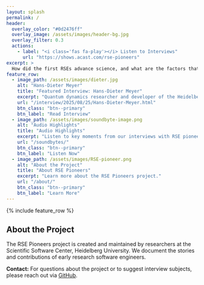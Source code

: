 ```yaml
---
layout: splash
permalink: /
header:
  overlay_color: "#0d2476ff"
  overlay_image: /assets/images/header-bg.jpg
  overlay_filter: 0.3
  actions:
    - label: "<i class='fas fa-play'></i> Listen to Interviews"
      url: "https://shows.acast.com/rse-pioneers"
excerpt: >
  How did the first RSEs advance science, and what are the factors that determined the success, adoption and impact of the developed research software? RSE Pioneers addresses these central questions.
feature_row:
  - image_path: /assets/images/dieter.jpg
    alt: "Hans-Dieter Meyer"
    title: "Featured Interview: Hans-Dieter Meyer"
    excerpt: "Quantum dynamics researcher and developer of the Heidelberg MCTDH software package."
    url: "/interview/2025/08/25/Hans-Dieter-Meyer.html"
    btn_class: "btn--primary"
    btn_label: "Read Interview"
  - image_path: /assets/images/soundbyte-image.png
    alt: "Audio Highlights"
    title: "Audio Highlights"
    excerpt: "Listen to key moments from our interviews with RSE pioneers."
    url: "/soundbytes/"
    btn_class: "btn--primary"
    btn_label: "Listen Now"
  - image_path: /assets/images/RSE-pioneer.png
    alt: "About the Project"
    title: "About RSE Pioneers"
    excerpt: "Learn more about the RSE Pioneers project."
    url: "/about/"
    btn_class: "btn--primary"
    btn_label: "Learn More"
---
```


<style>
/* Make feature row items same size */
.feature__wrapper {
  display: flex;
  flex-wrap: wrap;
  gap: 1rem;
  align-items: stretch;
}

.feature__item {
  flex: 1 1 300px;
  max-width: 33.333%;
  display: flex;
  flex-direction: column;
}

.feature__item .archive__item {
  display: flex;
  flex-direction: column;
  height: 100%;
  border: 1px solid #e0e0e0;
  border-radius: 8px;
  overflow: hidden;
  transition: box-shadow 0.3s ease;
}

.feature__item .archive__item:hover {
  box-shadow: 0 4px 15px rgba(13, 36, 118, 0.2);
}

.feature__item .archive__item-teaser {
  height: 200px;
  overflow: hidden;
  flex-shrink: 0;
  display: flex;
  align-items: center;
  justify-content: center;
  background-color: #f8f9fa;
}

.feature__item .archive__item-teaser img {
  max-width: 100%;
  max-height: 100%;
  object-fit: contain;
  display: block;
}

.feature__item .archive__item-body {
  flex: 1;
  display: flex;
  flex-direction: column;
  padding: 1rem;
  min-height: 150px;
}

.feature__item .archive__item-title {
  margin-bottom: 0.5rem;
  font-size: 1.1em;
  font-weight: bold;
  min-height: 2.5em;
}

.feature__item .archive__item-excerpt {
  flex: 1;
  margin-bottom: 1rem;
  line-height: 1.5;
  min-height: 4em;
}

.btn--primary {
  background-color: #0d2476ff !important;
  border-color: #0d2476ff !important;
  color: #fff !important;
  margin-top: auto;
  align-self: flex-start;
}

.btn--primary:hover {
  background-color: #092155 !important;
  border-color: #092155 !important;
}

@media (max-width: 768px) {
  .feature__item {
    max-width: 100%;
    flex: 1 1 100%;
  }
}

/* Remove horizontal line after feature row */
.feature__wrapper + *,
.feature__wrapper + * h2 {
  border-top: none !important;
  margin-top: 2rem !important;
  padding-top: 0 !important;
}

.feature__wrapper::after,
.feature__wrapper::before {
  display: none !important;
  content: none !important;
}

.feature__item .archive__item {
  display: flex;
  flex-direction: column;
  height: 100%;
  border: 1px solid #e0e0e0;
  border-radius: 8px;
  overflow: hidden;
  transition: box-shadow 0.3s ease;
  border-bottom: 1px solid #e0e0e0 !important;
}

/* Remove any hr elements or borders that might appear */
hr,
.page hr,
.initial-content hr {
  display: none !important;
  border: none !important;
  height: 0 !important;
}

/* Remove bottom border from feature wrapper */
.feature__wrapper {
  border-bottom: none !important;
  margin-bottom: 0 !important;
}
</style>

{% include feature_row %}

## About the Project

The RSE Pioneers project is created and maintained by researchers at the Scientific Software Center, Heidelberg University. We document the stories and contributions of early research software engineers.

**Contact:** For questions about the project or to suggest interview subjects, please reach out via [GitHub](https://github.com/iulusoy/RSE-pioneers/issues).